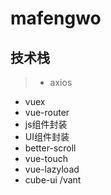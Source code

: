 # mafengwo

## 技术栈
> - axios  
  - vuex  
  - vue-router  
  - js组件封装
  - UI组件封装  
  - better-scroll
  - vue-touch
  - vue-lazyload
  - cube-ui  /vant

